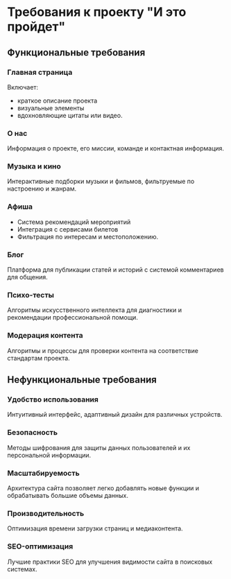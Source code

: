 # Требования к проекту "И это пройдет"

## Функциональные требования

### Главная страница

Включает:
- краткое описание проекта
- визуальные элементы
- вдохновляющие цитаты или видео.

### О нас

Информация о проекте, его миссии, команде и контактная информация.

### Музыка и кино

Интерактивные подборки музыки и фильмов, фильтруемые по настроению и жанрам.

### Афиша

- Система рекомендаций мероприятий
- Интеграция с сервисами билетов
- Фильтрация по интересам и местоположению.

### Блог

Платформа для публикации статей и историй с системой комментариев для общения.

### Психо-тесты

Алгоритмы искусственного интеллекта для диагностики и рекомендации профессиональной помощи.

### Модерация контента

Алгоритмы и процессы для проверки контента на соответствие стандартам проекта.

## Нефункциональные требования

### Удобство использования

Интуитивный интерфейс, адаптивный дизайн для различных устройств.

### Безопасность

Методы шифрования для защиты данных пользователей и их персональной информации.

### Масштабируемость

Архитектура сайта позволяет легко добавлять новые функции и обрабатывать большие объемы данных.

### Производительность

Оптимизация времени загрузки страниц и медиаконтента.

### SEO-оптимизация

Лучшие практики SEO для улучшения видимости сайта в поисковых системах.